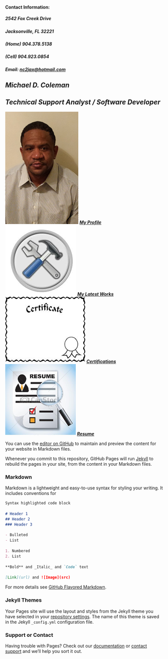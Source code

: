 #### Contact Information:
##### 2542 Fox Creek Drive
##### Jacksonville, FL 32221
##### (Home) 904.378.5138
##### (Cell) 904.923.0854
##### Email: nc2jax@hotmail.com


## **_Michael D. Coleman_** 
## **_Technical Support Analyst / Software Developer_**



![Profile](https://github.com/mcflav/mcflav.gethub.io/blob/master/WhiteDressShirt.png)
[**_My Profile_**]()
![LatestWorks](https://github.com/mcflav/mcflav.gethub.io/blob/master/projects.png)
[**_My Latest Works_**]()
![Certifications](https://github.com/mcflav/mcflav.gethub.io/blob/master/Certificate.png)
[**_Certifications_**]()
![Resume](https://github.com/mcflav/mcflav.gethub.io/blob/master/resume.png)
[**_Resume_**]()


You can use the [editor on GitHub](https://github.com/mcflav/mcflav.gethub.io/edit/master/README.md) to maintain and preview the content for your website in Markdown files.

Whenever you commit to this repository, GitHub Pages will run [Jekyll](https://jekyllrb.com/) to rebuild the pages in your site, from the content in your Markdown files.

### Markdown

Markdown is a lightweight and easy-to-use syntax for styling your writing. It includes conventions for

```markdown
Syntax highlighted code block

# Header 1
## Header 2
### Header 3

- Bulleted
- List

1. Numbered
2. List

**Bold** and _Italic_ and `Code` text

[Link](url) and ![Image](src)
```

For more details see [GitHub Flavored Markdown](https://guides.github.com/features/mastering-markdown/).

### Jekyll Themes

Your Pages site will use the layout and styles from the Jekyll theme you have selected in your [repository settings](https://github.com/mcflav/mcflav.gethub.io/settings). The name of this theme is saved in the Jekyll `_config.yml` configuration file.

### Support or Contact

Having trouble with Pages? Check out our [documentation](https://help.github.com/categories/github-pages-basics/) or [contact support](https://github.com/contact) and we’ll help you sort it out.
